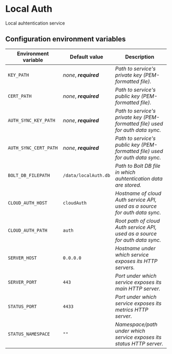 # Local Auth

Local auhtentication service

## Configuration environment variables
Environment variable | Default value | Description
------------ | ------------- | -------------
`KEY_PATH` | *none*, ***required*** | *Path to service's private key (PEM-formatted file).*
`CERT_PATH` | *none*, ***required*** | *Path to service's public key (PEM-formatted file).*
`AUTH_SYNC_KEY_PATH` | *none*, ***required*** | *Path to service's private key (PEM-formatted file) used for auth data sync.*
`AUTH_SYNC_CERT_PATH` | *none*, ***required*** | *Path to service's public key (PEM-formatted file) used for auth data sync.*
`BOLT_DB_FILEPATH` | `/data/localAuth.db` | *Path to Bolt DB file in which auhtentication data are stored.*
`CLOUD_AUTH_HOST` | `cloudAuth` | *Hostname of cloud Auth service API, used as a source for auth data sync.*
`CLOUD_AUTH_PATH` | `auth` | *Root path of cloud Auth service API, used as a source for auth data sync.*
`SERVER_HOST` | `0.0.0.0` | *Hostname under which service exposes its HTTP servers.*
`SERVER_PORT` | `443` | *Port under which service exposes its main HTTP server.*
`STATUS_PORT` | `4433` | *Port under which service exposes its metrics HTTP server.*
`STATUS_NAMESPACE` | `""` | *Namespace/path under which service exposes its status HTTP server.*
